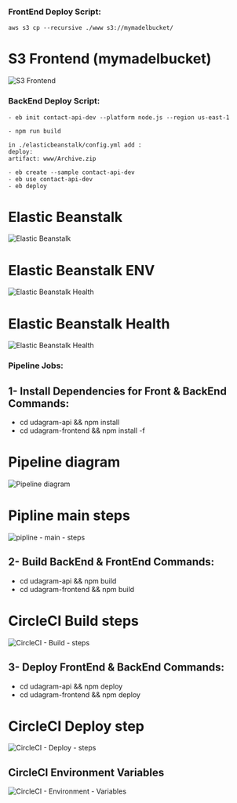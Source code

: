 ### FrontEnd Deploy Script: 

    aws s3 cp --recursive ./www s3://mymadelbucket/

# S3 Frontend (mymadelbucket)

![S3 Frontend](./screenshots/S3/s3_front.png)

### BackEnd Deploy Script:
 
    - eb init contact-api-dev --platform node.js --region us-east-1

    - npm run build

    in ./elasticbeanstalk/config.yml add :
    deploy:
    artifact: www/Archive.zip

    - eb create --sample contact-api-dev
    - eb use contact-api-dev
    - eb deploy

# Elastic Beanstalk

![Elastic Beanstalk](./screenshots/Elasticbeanstalk/eb1.png)


# Elastic Beanstalk ENV

![Elastic Beanstalk Health](./screenshots/Elasticbeanstalk/eb_env.png)

# Elastic Beanstalk Health

![Elastic Beanstalk Health](./screenshots/Elasticbeanstalk/eb2.png)

    
### Pipeline Jobs: 

## 1- Install Dependencies for Front & BackEnd Commands:
    
   - cd udagram-api && npm install
   - cd udagram-frontend && npm install -f

# Pipeline diagram

![Pipeline diagram](./screenshots/Diagram/ci-cd.png)

# Pipline main steps

![pipline - main - steps](./screenshots/Circle-ci/pipeline.png)

    
## 2- Build BackEnd & FrontEnd Commands:
    
   - cd udagram-api && npm build
   - cd udagram-frontend && npm build

# CircleCI Build steps

![CircleCI - Build - steps](./screenshots/Circle-ci/Build.PNG)


## 3- Deploy FrontEnd & BackEnd Commands:
   
   - cd udagram-api && npm deploy
   - cd udagram-frontend && npm deploy

# CircleCI Deploy step

![CircleCI - Deploy - steps](./screenshots/Circle-ci/deploy.PNG)


## CircleCI Environment Variables

![CircleCI - Environment - Variables](./screenshots/Circle-ci/env_variables.png)